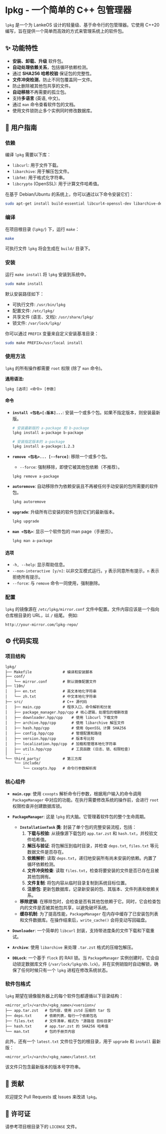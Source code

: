 # lpkg - 一个简单的 C++ 包管理器

`lpkg` 是一个为 LankeOS 设计的轻量级、基于命令行的包管理器。它使用 C++20 编写，旨在提供一个简单而高效的方式来管理系统上的软件包。

## ✨ 功能特性

-   **安装、卸载、升级** 软件包。
-   **自动处理依赖关系**，包括循环依赖检测。
-   通过 **SHA256 哈希校验** 保证包的完整性。
-   **文件冲突检测**，防止不同包覆盖同一文件。
-   防止删除被其他包共享的文件。
-   **自动移除**不再需要的孤立包。
-   支持**多语言** (英语, 中文)。
-   通过 `man` 命令查看软件包的文档。
-   使用文件锁防止多个实例同时修改数据库。

## 🔧 用户指南

### 依赖

编译 `lpkg` 需要以下库：
- `libcurl`: 用于文件下载。
- `libarchive`: 用于解压包文件。
- `libfmt`: 用于格式化字符串。
- `libcrypto` (OpenSSL): 用于计算文件哈希值。

在基于 Debian/Ubuntu 的系统上，你可以通过以下命令安装它们：
```bash
sudo apt-get install build-essential libcurl4-openssl-dev libarchive-dev libfmt-dev libssl-dev
```

### 编译

在项目根目录 (`lpkg/`) 下，运行 `make`：
```bash
make
```
可执行文件 `lpkg` 将会生成在 `build/` 目录下。

### 安装

运行 `make install` 将 `lpkg` 安装到系统中。
```bash
sudo make install
```
默认安装路径如下：
- 可执行文件: `/usr/bin/lpkg`
- 配置文件: `/etc/lpkg/`
- 共享文件 (语言、文档): `/usr/share/lpkg/`
- 锁文件: `/var/lock/lpkg/`

你可以通过 `PREFIX` 变量来自定义安装基准目录：
```bash
sudo make PREFIX=/usr/local install
```

### 使用方法

`lpkg` 的所有操作都需要 `root` 权限 (除了 `man` 命令)。

**通用语法:**
```
lpkg [选项] <命令> [参数]
```

#### 命令

-   **`install <包名>[:版本]...`**: 安装一个或多个包。如果不指定版本，则安装最新版。
    ```bash
    # 安装最新版的 a-package 和 b-package
    lpkg install a-package b-package

    # 安装指定版本的 a-package
    lpkg install a-package:1.2.3
    ```

-   **`remove <包名>... [--force]`**: 移除一个或多个包。
    -   `--force`: 强制移除，即使它被其他包依赖（不推荐）。
    ```bash
    lpkg remove a-package
    ```

-   **`autoremove`**: 自动移除作为依赖安装且不再被任何手动安装的包所需要的软件包。
    ```bash
    lpkg autoremove
    ```

-   **`upgrade`**: 升级所有已安装的软件包到它们的最新版本。
    ```bash
    lpkg upgrade
    ```

-   **`man <包名>`**: 显示一个软件包的 man page（手册页）。
    ```bash
    lpkg man a-package
    ```

#### 选项

-   `-h, --help`: 显示帮助信息。
-   `--non-interactive [y/n]`: 以非交互模式运行。`y` 表示同意所有提示，`n` 表示拒绝所有提示。
-   `--force`: 与 `remove` 命令一同使用，强制删除。

### 配置

`lpkg` 的镜像源在 `/etc/lpkg/mirror.conf` 文件中配置。文件内容应该是一个指向仓库根目录的 URL，以 `/` 结尾。
例如:
```
http://your-mirror.com/lpkg-repo/
```

## ⚙️ 代码实现

### 项目结构

```
lpkg/
├── Makefile              # 编译和安装脚本
├── conf/
│   └── mirror.conf       # 默认镜像配置文件
├── l10n/
│   ├── en.txt            # 英文本地化字符串
│   └── zh.txt            # 中文本地化字符串
├── src/                  # C++ 源代码
│   ├── main.cpp          # 程序入口，命令解析和分发
│   ├── package_manager.hpp/cpp # 核心逻辑，处理包的增删改查
│   ├── downloader.hpp/cpp    # 使用 libcurl 下载文件
│   ├── archive.hpp/cpp       # 使用 libarchive 解压文件
│   ├── hash.hpp/cpp          # 使用 OpenSSL 计算 SHA256
│   ├── config.hpp/cpp        # 管理配置和路径
│   ├── version.hpp/cpp       # 版本号比较
│   ├── localization.hpp/cpp  # 加载和管理本地化字符串
│   ├── utils.hpp/cpp         # 工具函数 (日志、锁、权限检查)
│   └── ...
└── third_party/          # 第三方库
    └── include/
        └── cxxopts.hpp   # 命令行参数解析库
```

### 核心组件

-   **`main.cpp`**: 使用 `cxxopts` 解析命令行参数，根据用户输入的命令调用 `PackageManager` 中对应的功能。在执行需要修改系统的操作前，会进行 `root` 权限检查并创建数据库锁。

-   **`PackageManager`**: 这是 `lpkg` 的大脑。它管理着软件包的整个生命周期。
    -   **`InstallationTask` 类**: 封装了单个包的完整安装流程，包括：
        1.  **下载与校验**: 从镜像源下载包的 `app.tar.zst` 和 `hash.txt`，并校验文件哈希值。
        2.  **解压与验证**: 将包解压到临时目录，并检查 `deps.txt`, `files.txt` 等元数据文件是否存在。
        3.  **依赖解析**: 读取 `deps.txt`，递归地安装所有尚未安装的依赖。内置了循环依赖检测。
        4.  **文件冲突检查**: 读取 `files.txt`，检查将要安装的文件是否已存在且被其他包拥有。
        5.  **文件复制**: 将包内容从临时目录复制到系统目标位置。
        6.  **注册包**: 更新包数据库，记录新安装的包、其版本、文件列表和依赖关系。
    -   **移除逻辑**: 在移除包时，会检查是否有其他包依赖于它。同时，它会检查包内的文件是否被其他包共享，以避免破坏系统。
    -   **缓存机制**: 为了提高性能，`PackageManager` 在内存中缓存了已安装包列表和文件数据库。在操作结束后，`write_cache()` 会将变动写回磁盘。

-   **`Downloader`**: 一个简单的 `libcurl` 封装，支持带进度条的文件下载和下载重试。

-   **`Archive`**: 使用 `libarchive` 来处理 `.tar.zst` 格式的压缩包解压。

-   **`DBLock`**: 一个基于 `flock` 的 RAII 锁。当 `PackageManager` 实例创建时，它会自动锁定数据库文件 (`/var/lock/lpkg/db.lck`)，并在实例销毁时自动解锁，确保了任何时候只有一个 `lpkg` 进程在修改系统状态。

### 软件包格式

`lpkg` 期望在镜像服务器上的每个软件包都遵循以下目录结构：
```
<mirror_url>/<arch>/<pkg_name>/<version>/
├── app.tar.zst   # 包内容，使用 zstd 压缩的 tar 包
├── deps.txt      # 依赖列表，每行一个依赖包名
├── files.txt     # 文件清单，格式为 "源路径 目标目录"
├── hash.txt      # app.tar.zst 的 SHA256 哈希值
└── man.txt       # 包的手册页内容
```
此外，还有一个 `latest.txt` 文件位于包的根目录，用于 `upgrade` 和 `install` 最新版：
```
<mirror_url>/<arch>/<pkg_name>/latest.txt
```
该文件只包含最新版本的版本号字符串。

## 🤝 贡献

欢迎提交 Pull Requests 或 Issues 来改进 `lpkg`。

## 📄 许可证

请参考项目根目录下的 `LICENSE` 文件。
